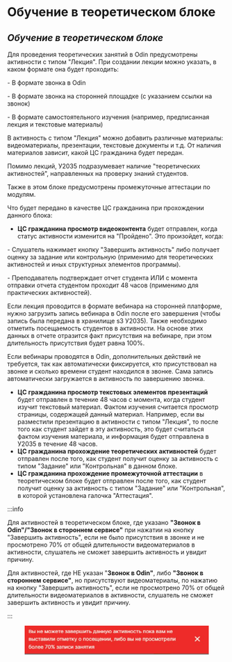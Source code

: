 # Обучение в теоретическом блоке

## _Обучение в теоретическом блоке_

Для проведения теоретических занятий в Odin предусмотрены активности с типом "Лекция". При создании лекции можно указать, в каком формате она будет проходить:

\- В формате звонка в Odin

\- В формате звонка на сторонней площадке (с указанием ссылки на звонок)

\- В формате самостоятельного изучения (например, предписанная лекция и текстовые материалы)

В активность с типом "Лекция" можно добавить различные материалы: видеоматериалы, презентации, текстовые документы и т.д. От наличия материалов зависит, какой ЦС гражданина будет передан.

Помимо лекций, У2035 подразумевает наличие "теоретических активностей", направленных на проверку знаний студентов.&#x20;

Также в этом блоке предусмотрены промежуточные аттестации по модулям.

Что будет передано в качестве ЦС гражданина при прохождении данного блока:

* **ЦС гражданина просмотр видеоконтента** будет отправлен, когда статус активности изменится на "Пройдено". Это произойдет, когда:

\- Слушатель нажимает кнопку "Завершить активность" либо получает оценку за задание или контрольную (применимо для теоретических активностей и иных структурных элементов программы).

\- Преподаватель подтверждает отчет студента ИЛИ с момента отправки отчета студентом проходит 48 часов (применимо для практических активностей).

Если лекция проводится в формате вебинара на сторонней платформе, нужно загрузить запись вебинара в Odin после его завершения (чтобы запись была передана в хранилище s3 У2035). Также необходимо отметить посещаемость студентов в активности. На основе этих данных в отчете отразится факт присутствия на вебинаре, при этом длительность присутствия будет равна 100%.

Если вебинары проводятся в Odin, дополнительных действий не требуется, так как автоматически фиксируется, кто присутствовал на звонке и сколько времени студент находился в звонке. Сама запись автоматически загружается в активность по завершению звонка.

* **ЦС гражданина просмотр текстовых элементов презентаций** будет отправлен в течение 48 часов с момента, когда студент изучит текстовый материал. Фактом изучения считается просмотр страницы, содержащей данный материал. Например, если вы разместили презентацию в активности с типом "Лекция", то после того как студент зайдет в эту активность, это будет считаться фактом изучения материала, и информация будет отправлена в У2035 в течение 48 часов.
* **ЦС гражданина прохождение теоретических активностей** будет отправлен после того, как студент получит оценку за активность с типом "Задание" или "Контрольная" в данном блоке.
* **ЦС гражданина прохождение промежуточной аттестации** в теоретическом блоке будет отправлен после того, как студент получит оценку за активность с типом "Задание" или "Контрольная", в которой установлена галочка "Аттестация".

:::info

Для активностей в теоретическом блоке, где указано **"Звонок в Odin"/"Звонок в стороннем сервисе"** при нажатии на кнопку "Завершить активность", если не было присутствия в звонке и не просмотрено 70% от общей длительности видеоматериалов в активности, слушатель не сможет завершить активность и увидит причину.

Для активностей, где НЕ указан "**Звонок в Odin"**, либо **"Звонок в стороннем сервисе"**, но присутствуют видеоматериалы, по нажатию на кнопку "Завершить активность", если не просмотрено 70% от общей длительности видеоматериалов в активности, слушатель не сможет завершить активность и увидит причину.

:::

<figure><img src="../.gitbook/assets/image (51).png" alt=""><figcaption></figcaption></figure>
